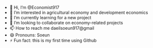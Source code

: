 - 👋 Hi, I’m @Economist917
- 👀 I’m interested in agricultural economy and development economics
- 🌱 I’m currently learning for a new project
- 💞️ I’m looking to collaborate on economy-related projects
- 📫 How to reach me daeilsoeun917@gmail
- 😄 Pronouns: Soeun
- ⚡ Fun fact: this is my first time using Github

<!---
Economist917/Economist917 is a ✨ special ✨ repository because its `README.md` (this file) appears on your GitHub profile.
You can click the Preview link to take a look at your changes.
--->

